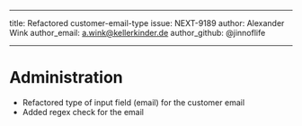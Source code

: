 ---
title: Refactored customer-email-type
issue: NEXT-9189
author: Alexander Wink
author_email: a.wink@kellerkinder.de
author_github: @jinnoflife
___
# Administration
* Refactored type of input field (email) for the customer email
* Added regex check for the email
